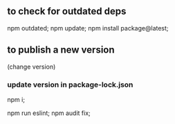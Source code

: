 ## to check for outdated deps

  npm outdated;
  npm update;
  npm install package@latest;

## to publish a new version

  (change version)

### update version in package-lock.json
  npm i;

  npm run eslint;
  npm audit fix;
